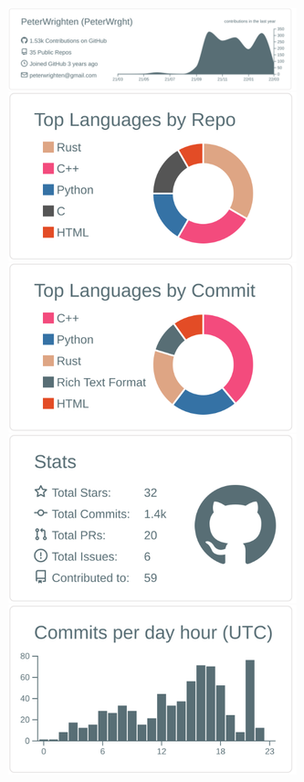 
[![](https://raw.githubusercontent.com/PeterWrighten/PeterWrighten/master/profile-summary-card-output/default/0-profile-details.svg)](https://github.com/vn7n24fzkq/github-profile-summary-cards)
[![](https://raw.githubusercontent.com/PeterWrighten/PeterWrighten/master/profile-summary-card-output/default/1-repos-per-language.svg)](https://github.com/vn7n24fzkq/github-profile-summary-cards) [![](https://raw.githubusercontent.com/PeterWrighten/PeterWrighten/master/profile-summary-card-output/default/2-most-commit-language.svg)](https://github.com/vn7n24fzkq/github-profile-summary-cards)
[![](https://raw.githubusercontent.com/PeterWrighten/PeterWrighten/master/profile-summary-card-output/default/3-stats.svg)](https://github.com/vn7n24fzkq/github-profile-summary-cards) [![](https://raw.githubusercontent.com/PeterWrighten/PeterWrighten/master/profile-summary-card-output/default/4-productive-time.svg)](https://github.com/vn7n24fzkq/github-profile-summary-cards)

